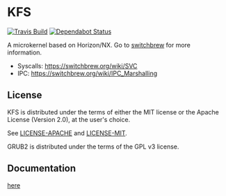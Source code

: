 # KFS

[![Travis Build](https://img.shields.io/travis/roblabla42/KFS.svg?logo=travis)](https://travis-ci.org/roblabla42/KFS) [![Dependabot Status](https://api.dependabot.com/badges/status?host=github&repo=roblabla42/KFS)](https://dependabot.com)

A microkernel based on Horizon/NX. Go to [switchbrew](https://switchbrew.org/) for more information.

- Syscalls: https://switchbrew.org/wiki/SVC
- IPC: https://switchbrew.org/wiki/IPC_Marshalling

## License

KFS is distributed under the terms of either the MIT license or the Apache
License (Version 2.0), at the user's choice.

See [LICENSE-APACHE](LICENSE-APACHE) and [LICENSE-MIT](LICENSE-MIT).

GRUB2 is distributed under the terms of the GPL v3 license.

## Documentation

[here](https://roblabla42.github.io/KFS/master/)
